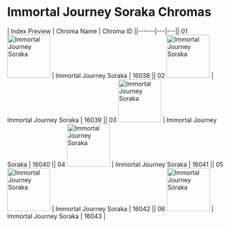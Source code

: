 # Immortal Journey Soraka Chromas

| Index  Preview | Chroma Name | Chroma ID ||------|---|---|| 01  <img src='https://raw.communitydragon.org/latest/plugins/rcp-be-lol-game-data/global/default/v1/champion-chroma-images/16/16038.png' alt='Immortal Journey Soraka' width='100'> | Immortal Journey Soraka | 16038 || 02  <img src='https://raw.communitydragon.org/latest/plugins/rcp-be-lol-game-data/global/default/v1/champion-chroma-images/16/16039.png' alt='Immortal Journey Soraka' width='100'> | Immortal Journey Soraka | 16039 || 03  <img src='https://raw.communitydragon.org/latest/plugins/rcp-be-lol-game-data/global/default/v1/champion-chroma-images/16/16040.png' alt='Immortal Journey Soraka' width='100'> | Immortal Journey Soraka | 16040 || 04  <img src='https://raw.communitydragon.org/latest/plugins/rcp-be-lol-game-data/global/default/v1/champion-chroma-images/16/16041.png' alt='Immortal Journey Soraka' width='100'> | Immortal Journey Soraka | 16041 || 05  <img src='https://raw.communitydragon.org/latest/plugins/rcp-be-lol-game-data/global/default/v1/champion-chroma-images/16/16042.png' alt='Immortal Journey Soraka' width='100'> | Immortal Journey Soraka | 16042 || 06  <img src='https://raw.communitydragon.org/latest/plugins/rcp-be-lol-game-data/global/default/v1/champion-chroma-images/16/16043.png' alt='Immortal Journey Soraka' width='100'> | Immortal Journey Soraka | 16043 |